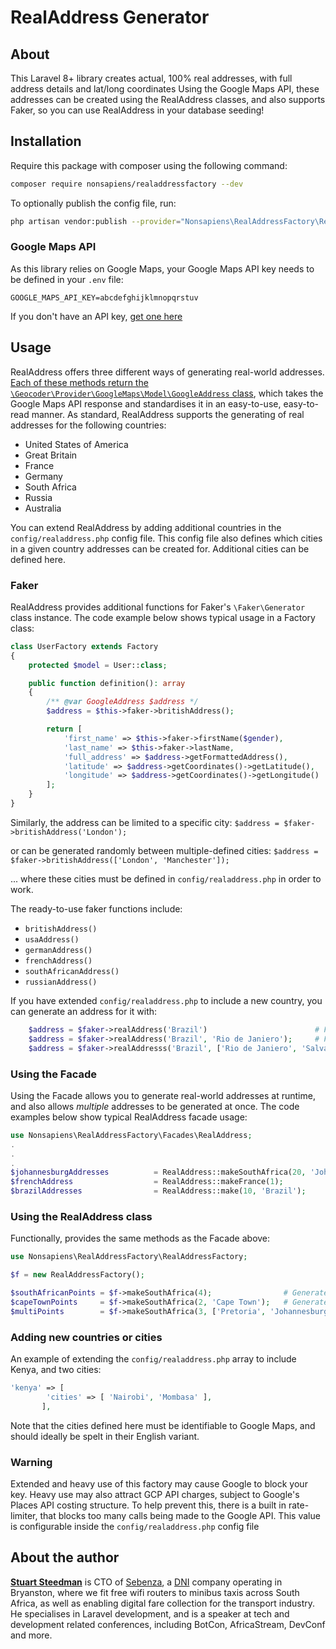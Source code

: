 # RealAddress Generator
## About
This Laravel 8+ library creates actual, 100% real addresses, with full address details and lat/long coordinates
Using the Google Maps API, these addresses can be created using the RealAddress classes, and also supports Faker, so you can use RealAddress in your database seeding!

## Installation
Require this package with composer using the following command:
```bash
composer require nonsapiens/realaddressfactory --dev 
```

To optionally publish the config file, run:
```bash
php artisan vendor:publish --provider="Nonsapiens\RealAddressFactory\RealAddressFactoryServiceProvider"
```

### Google Maps API

As this library relies on Google Maps, your Google Maps API key needs to be defined in your `.env` file:
```
GOOGLE_MAPS_API_KEY=abcdefghijklmnopqrstuv
```
If you don't have an API key, [get one here](https://developers.google.com/maps/documentation/javascript/get-api-key)

## Usage

RealAddress offers three different ways of generating real-world addresses.  [Each of these methods return the `\Geocoder\Provider\GoogleMaps\Model\GoogleAddress` class](http://geocoder-php.org/Geocoder/), which takes the Google Maps API response and standardises it in an easy-to-use, easy-to-read manner.
As standard, RealAddress supports the generating of real addresses for the following countries:

* United States of America
* Great Britain
* France
* Germany
* South Africa
* Russia
* Australia

You can extend RealAddress by adding additional countries in the `config/realaddress.php` config file.  This config file also defines which cities in a given country addresses can be created for.  Additional cities can be defined here.

### Faker

RealAddress provides additional functions for Faker's `\Faker\Generator` class instance.  The code example below shows typical usage in a Factory class:


```php
class UserFactory extends Factory
{
    protected $model = User::class;

    public function definition(): array
    {
        /** @var GoogleAddress $address */
        $address = $this->faker->britishAddress();

        return [
            'first_name' => $this->faker->firstName($gender),
            'last_name' => $this->faker->lastName,
            'full_address' => $address->getFormattedAddress(),
		    'latitude' => $address->getCoordinates()->getLatitude(),
		    'longitude' => $address->getCoordinates()->getLongitude()
        ];
    }
}
```

Similarly, the address can be limited to a specific city: `$address = $faker->britishAddress('London');`

or can be generated randomly between multiple-defined cities: `$address = $faker->britishAddress(['London', 'Manchester']);`

... where these cities must be defined in `config/realaddress.php` in order to work.

The ready-to-use faker functions include:
* `britishAddress()`
* `usaAddress()`
* `germanAddress()`
* `frenchAddress()`
* `southAfricanAddress()`
* `russianAddress()`

If you have extended `config/realaddress.php` to include a new country, you can generate an address for it with:
```php
	$address = $faker->realAddress('Brazil')						# From any of the defined cities
	$address = $faker->realAddress('Brazil', 'Rio de Janiero');		# For Rio de Janiero only
	$address = $faker->realAddresss('Brazil', ['Rio de Janiero', 'Salvador'])	# Multiple cities
```

### Using the Facade

Using the Facade allows you to generate real-world addresses at runtime, and also allows *multiple* addresses to be generated at once.
The code examples below show typical RealAddress facade usage:

```php
use Nonsapiens\RealAddressFactory\Facades\RealAddress;
.
.
.
$johannesburgAddresses          = RealAddress::makeSouthAfrica(20, 'Johannesburg');		# 20 addresses for Johannesburg, South Africa
$frenchAddress                  = RealAddress::makeFrance(1);							# A single address for France
$brazilAddresses                = RealAddress::make(10, 'Brazil');						# 10 addresses for the custom country of Brazil
```

### Using the RealAddress class

Functionally, provides the same methods as the Facade above:

```php
use Nonsapiens\RealAddressFactory\RealAddressFactory;

$f = new RealAddressFactory();

$southAfricanPoints = $f->makeSouthAfrica(4);                # Generates 4 locations within South Africa's major cities
$capeTownPoints     = $f->makeSouthAfrica(2, 'Cape Town');   # Generates 2 locations from Cape Town, South Africa
$multiPoints        = $f->makeSouthAfrica(3, ['Pretoria', 'Johannesburg']);
```

### Adding new countries or cities

An example of extending the `config/realaddress.php` array to include Kenya, and two cities:

```php
'kenya' => [
		'cities' => [ 'Nairobi', 'Mombasa' ],
	   ],
```

Note that the cities defined here must be identifiable to Google Maps, and should ideally be spelt in their English variant.


### Warning
Extended and heavy use of this factory may cause Google to block your key.
Heavy use may also attract GCP API charges, subject to Google's Places API costing structure.
To help prevent this, there is a built in rate-limiter, that blocks too many calls being made to the Google API.  This value is configurable inside the `config/realaddress.php` config file

## About the author

[**Stuart Steedman**](https://www.linkedin.com/in/stuart-steedman-b612a537/) is CTO of [Sebenza](https://sebenza.tech), a [DNI](https://www.dninvest.co.za) company operating in Bryanston, where we fit free wifi routers to minibus taxis across South Africa, as well as enabling digital fare collection for the transport industry.
He specialises in Laravel development, and is a speaker at tech and development related conferences, including BotCon, AfricaStream, DevConf and more.

